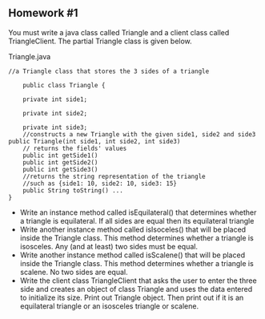 ## Homework #1

You must write a java class called Triangle and a client class called TriangleClient. The partial Triangle class is given below. 

Triangle.java

	//a Triangle class that stores the 3 sides of a triangle

		public class Triangle {

		private int side1;

		private int side2;

		private int side3;
		//constructs a new Triangle with the given side1, side2 and side3 public Triangle(int side1, int side2, int side3)
		// returns the fields' values
		public int getSide1()
		public int getSide2()
		public int getSide3()
		//returns the string representation of the triangle 
		//such as {side1: 10, side2: 10, side3: 15}
		public String toString() ...
	}

* Write an instance method called isEquilateral() that determines whether a triangle is equilateral. If all sides are equal then its equilateral triangle
* Write another instance method called isIsoceles() that will be placed inside the Triangle class. This method determines whether a triangle is isosceles. Any (and at least) two sides must be equal.
* Write another instance method called isScalene() that will be placed inside the Triangle class. This method determines whether a triangle is scalene. No two sides are equal.
* Write the client class TriangleClient that asks the user to enter the three side and creates an object of class Triangle and uses the data entered to initialize its size. Print out Triangle object. Then print out if it is an equilateral triangle or an isosceles triangle or scalene.
